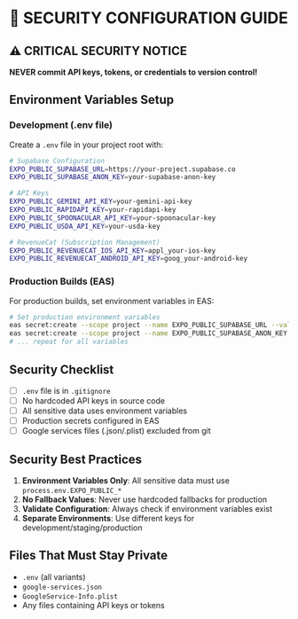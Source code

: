 # 🔐 SECURITY CONFIGURATION GUIDE

## ⚠️ CRITICAL SECURITY NOTICE
**NEVER commit API keys, tokens, or credentials to version control!**

## Environment Variables Setup

### Development (.env file)
Create a `.env` file in your project root with:

```bash
# Supabase Configuration
EXPO_PUBLIC_SUPABASE_URL=https://your-project.supabase.co
EXPO_PUBLIC_SUPABASE_ANON_KEY=your-supabase-anon-key

# API Keys
EXPO_PUBLIC_GEMINI_API_KEY=your-gemini-api-key
EXPO_PUBLIC_RAPIDAPI_KEY=your-rapidapi-key
EXPO_PUBLIC_SPOONACULAR_API_KEY=your-spoonacular-key
EXPO_PUBLIC_USDA_API_KEY=your-usda-key

# RevenueCat (Subscription Management)
EXPO_PUBLIC_REVENUECAT_IOS_API_KEY=appl_your-ios-key
EXPO_PUBLIC_REVENUECAT_ANDROID_API_KEY=goog_your-android-key
```

### Production Builds (EAS)
For production builds, set environment variables in EAS:

```bash
# Set production environment variables
eas secret:create --scope project --name EXPO_PUBLIC_SUPABASE_URL --value "your-url"
eas secret:create --scope project --name EXPO_PUBLIC_SUPABASE_ANON_KEY --value "your-key"
# ... repeat for all variables
```

## Security Checklist

- [ ] `.env` file is in `.gitignore`
- [ ] No hardcoded API keys in source code
- [ ] All sensitive data uses environment variables
- [ ] Production secrets configured in EAS
- [ ] Google services files (.json/.plist) excluded from git

## Security Best Practices

1. **Environment Variables Only**: All sensitive data must use `process.env.EXPO_PUBLIC_*`
2. **No Fallback Values**: Never use hardcoded fallbacks for production
3. **Validate Configuration**: Always check if environment variables exist
4. **Separate Environments**: Use different keys for development/staging/production

## Files That Must Stay Private

- `.env` (all variants)
- `google-services.json`
- `GoogleService-Info.plist` 
- Any files containing API keys or tokens
